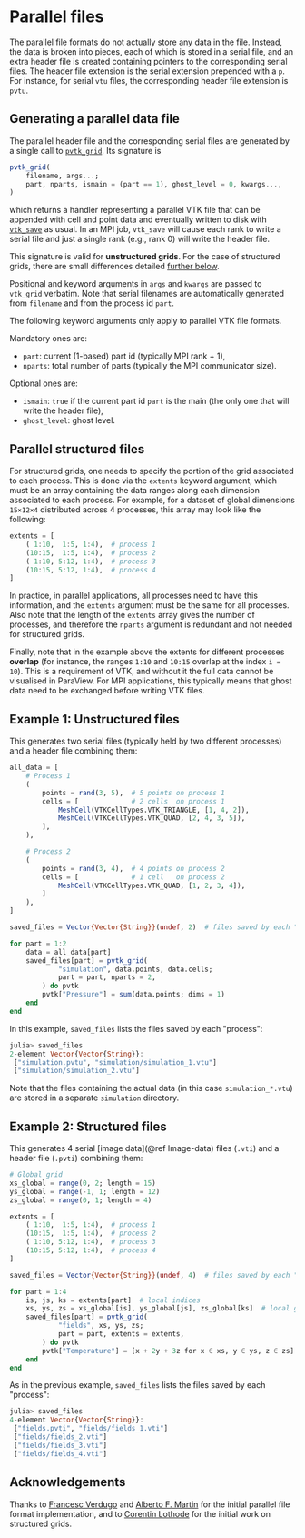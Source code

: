 # Parallel files

The parallel file formats do not actually store any data in the file.
Instead, the data is broken into pieces, each of which is stored in a serial file,
and an extra header file is created containing pointers to the corresponding serial files.
The header file extension is the serial extension prepended with a `p`.
For instance, for serial `vtu` files, the corresponding header file extension is `pvtu`.

## Generating a parallel data file

The parallel header file and the corresponding serial files are generated
by a single call to [`pvtk_grid`](@ref).
Its signature is

```julia
pvtk_grid(
    filename, args...;
    part, nparts, ismain = (part == 1), ghost_level = 0, kwargs...,
)
```

which returns a handler representing a parallel VTK file that can be
appended with cell and point data and eventually written to disk with
[`vtk_save`](@ref) as usual.
In an MPI job, `vtk_save` will cause each rank to write a serial file and just
a single rank (e.g., rank 0) will write the header file.

This signature is valid for **unstructured grids**.
For the case of structured grids, there are small differences detailed [further below](#Parallel-structured-files).

Positional and keyword arguments in `args` and `kwargs` are passed to `vtk_grid`
verbatim.
Note that serial filenames are automatically generated from `filename` and from
the process id `part`.

The following keyword arguments only apply to parallel VTK file formats.

Mandatory ones are:

- `part`: current (1-based) part id (typically MPI rank + 1),
- `nparts`: total number of parts (typically the MPI communicator size).

Optional ones are:

- `ismain`: `true` if the current part id `part` is the main (the only one that will write the header file),
- `ghost_level`: ghost level.

## Parallel structured files

For structured grids, one needs to specify the portion of the grid associated to each process.
This is done via the `extents` keyword argument, which must be an array containing the data ranges along each dimension associated to each process.
For example, for a dataset of global dimensions ``15×12×4`` distributed across 4
processes, this array may look like the following:

```julia
extents = [
    ( 1:10,  1:5, 1:4),  # process 1
    (10:15,  1:5, 1:4),  # process 2
    ( 1:10, 5:12, 1:4),  # process 3
    (10:15, 5:12, 1:4),  # process 4
]
```

In practice, in parallel applications, all processes need to have this
information, and the `extents` argument must be the same for all processes.
Also note that the length of the `extents` array gives the number of processes,
and therefore the `nparts` argument is redundant and not needed for structured
grids.

Finally, note that in the example above the extents for different processes
**overlap** (for instance, the ranges `1:10` and `10:15` overlap at the index
`i = 10`).
This is a requirement of VTK, and without it the full data cannot be visualised
in ParaView.
For MPI applications, this typically means that ghost data need to be exchanged
before writing VTK files.

## Example 1: Unstructured files

This generates two serial files (typically held by two different processes) and
a header file combining them:

```julia
all_data = [
    # Process 1
    (
        points = rand(3, 5),  # 5 points on process 1
        cells = [             # 2 cells  on process 1
            MeshCell(VTKCellTypes.VTK_TRIANGLE, [1, 4, 2]),
            MeshCell(VTKCellTypes.VTK_QUAD, [2, 4, 3, 5]),
        ],
    ),

    # Process 2
    (
        points = rand(3, 4),  # 4 points on process 2
        cells = [             # 1 cell   on process 2
            MeshCell(VTKCellTypes.VTK_QUAD, [1, 2, 3, 4]),
        ]
    ),
]

saved_files = Vector{Vector{String}}(undef, 2)  # files saved by each "process"

for part = 1:2
    data = all_data[part]
    saved_files[part] = pvtk_grid(
            "simulation", data.points, data.cells;
            part = part, nparts = 2,
        ) do pvtk
        pvtk["Pressure"] = sum(data.points; dims = 1)
    end
end
```

In this example, `saved_files` lists the files saved by each "process":

```julia
julia> saved_files
2-element Vector{Vector{String}}:
 ["simulation.pvtu", "simulation/simulation_1.vtu"]
 ["simulation/simulation_2.vtu"]
```

Note that the files containing the actual data (in this case `simulation_*.vtu`) are stored in a separate `simulation` directory.

## Example 2: Structured files

This generates 4 serial [image data](@ref Image-data) files (`.vti`) and
a header file (`.pvti`) combining them:

```julia
# Global grid
xs_global = range(0, 2; length = 15)
ys_global = range(-1, 1; length = 12)
zs_global = range(0, 1; length = 4)

extents = [
    ( 1:10,  1:5, 1:4),  # process 1
    (10:15,  1:5, 1:4),  # process 2
    ( 1:10, 5:12, 1:4),  # process 3
    (10:15, 5:12, 1:4),  # process 4
]

saved_files = Vector{Vector{String}}(undef, 4)  # files saved by each "process"

for part = 1:4
    is, js, ks = extents[part]  # local indices
    xs, ys, zs = xs_global[is], ys_global[js], zs_global[ks]  # local grid
    saved_files[part] = pvtk_grid(
            "fields", xs, ys, zs;
            part = part, extents = extents,
        ) do pvtk
        pvtk["Temperature"] = [x + 2y + 3z for x ∈ xs, y ∈ ys, z ∈ zs]
    end
end
```

As in the previous example, `saved_files` lists the files saved by each "process":

```julia
julia> saved_files
4-element Vector{Vector{String}}:
 ["fields.pvti", "fields/fields_1.vti"]
 ["fields/fields_2.vti"]
 ["fields/fields_3.vti"]
 ["fields/fields_4.vti"]
```


## Acknowledgements

Thanks to [Francesc Verdugo](https://www.francescverdugo.com/) and [Alberto
F. Martin](https://research.monash.edu/en/persons/alberto-f-martin) for
the initial parallel file format implementation, and to [Corentin Lothode](https://lmrs.univ-rouen.fr/fr/persopage/corentin-lothode) for the initial work on structured grids.
